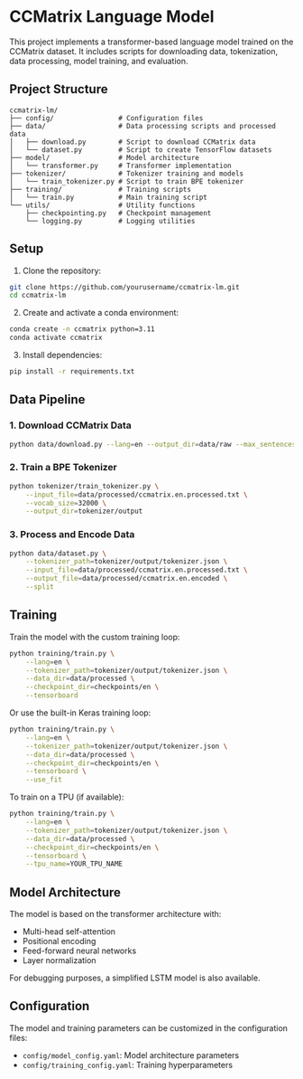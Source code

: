 # CCMatrix Language Model

This project implements a transformer-based language model trained on the CCMatrix dataset. It includes scripts for downloading data, tokenization, data processing, model training, and evaluation.

## Project Structure

```
ccmatrix-lm/
├── config/                # Configuration files
├── data/                  # Data processing scripts and processed data
│   ├── download.py        # Script to download CCMatrix data
│   └── dataset.py         # Script to create TensorFlow datasets
├── model/                 # Model architecture
│   └── transformer.py     # Transformer implementation
├── tokenizer/             # Tokenizer training and models
│   └── train_tokenizer.py # Script to train BPE tokenizer
├── training/              # Training scripts
│   └── train.py           # Main training script
└── utils/                 # Utility functions
    ├── checkpointing.py   # Checkpoint management
    └── logging.py         # Logging utilities
```

## Setup

1. Clone the repository:
```bash
git clone https://github.com/yourusername/ccmatrix-lm.git
cd ccmatrix-lm
```

2. Create and activate a conda environment:
```bash
conda create -n ccmatrix python=3.11
conda activate ccmatrix
```

3. Install dependencies:
```bash
pip install -r requirements.txt
```

## Data Pipeline

### 1. Download CCMatrix Data

```bash
python data/download.py --lang=en --output_dir=data/raw --max_sentences=10000
```

### 2. Train a BPE Tokenizer

```bash
python tokenizer/train_tokenizer.py \
    --input_file=data/processed/ccmatrix.en.processed.txt \
    --vocab_size=32000 \
    --output_dir=tokenizer/output
```

### 3. Process and Encode Data

```bash
python data/dataset.py \
    --tokenizer_path=tokenizer/output/tokenizer.json \
    --input_file=data/processed/ccmatrix.en.processed.txt \
    --output_file=data/processed/ccmatrix.en.encoded \
    --split
```

## Training

Train the model with the custom training loop:

```bash
python training/train.py \
    --lang=en \
    --tokenizer_path=tokenizer/output/tokenizer.json \
    --data_dir=data/processed \
    --checkpoint_dir=checkpoints/en \
    --tensorboard
```

Or use the built-in Keras training loop:

```bash
python training/train.py \
    --lang=en \
    --tokenizer_path=tokenizer/output/tokenizer.json \
    --data_dir=data/processed \
    --checkpoint_dir=checkpoints/en \
    --tensorboard \
    --use_fit
```

To train on a TPU (if available):

```bash
python training/train.py \
    --lang=en \
    --tokenizer_path=tokenizer/output/tokenizer.json \
    --data_dir=data/processed \
    --checkpoint_dir=checkpoints/en \
    --tensorboard \
    --tpu_name=YOUR_TPU_NAME
```

## Model Architecture

The model is based on the transformer architecture with:
- Multi-head self-attention
- Positional encoding
- Feed-forward neural networks
- Layer normalization

For debugging purposes, a simplified LSTM model is also available.

## Configuration

The model and training parameters can be customized in the configuration files:
- `config/model_config.yaml`: Model architecture parameters
- `config/training_config.yaml`: Training hyperparameters
